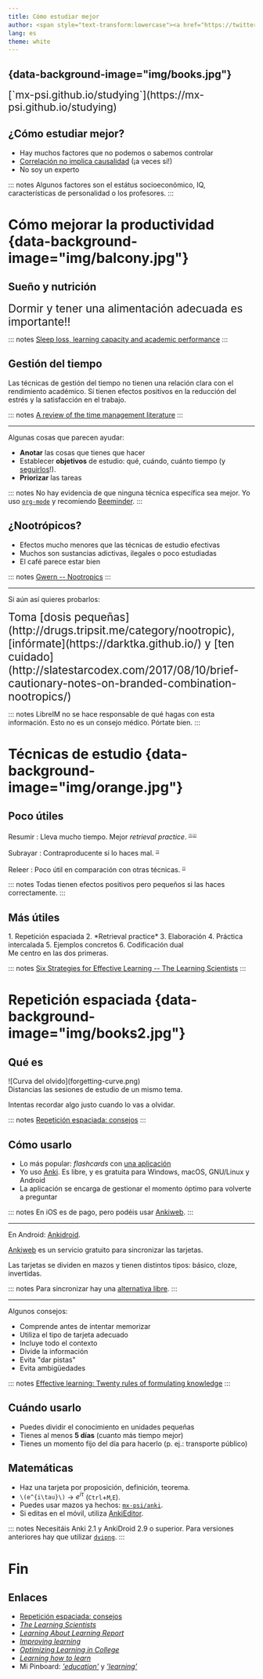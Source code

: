 ```yaml
---
title: Cómo estudiar mejor
author: <span style="text-transform:lowercase"><a href="https://twitter.com/mx_psi">@mx_psi</a>(<a href="http://mstdn.io/@mx_psi">@mstdn.io</a>)</span>
lang: es
theme: white
---
```


## {data-background-image="img/books.jpg"}

<div style="font-size:1.5em">
[`mx-psi.github.io/studying`](https://mx-psi.github.io/studying)
</div>


## ¿Cómo estudiar mejor?

- Hay muchos factores que no podemos o sabemos controlar
- [Correlación no implica causalidad](https://en.wikipedia.org/wiki/Correlation_does_not_imply_causation) (¡a veces sí!)
- No soy un experto

::: notes
Algunos factores son el estátus socioeconómico, IQ, características de personalidad o los profesores.
:::

# Cómo mejorar la productividad {data-background-image="img/balcony.jpg"}

## Sueño y nutrición

<span style="font-size:1.6em">
Dormir y tener una alimentación adecuada es importante!!
</span>

::: notes
[Sleep loss, learning capacity and academic performance](https://www.sciencedirect.com/science/article/pii/S1087079205001231)
:::

## Gestión del tiempo

Las técnicas de gestión del tiempo no tienen una relación clara con el rendimiento académico.
Sí tienen efectos positivos en la reducción del estrés y la satisfacción en el trabajo.

::: notes
[A review of the time management literature](http://citeseerx.ist.psu.edu/viewdoc/download?doi=10.1.1.466.4966&rep=rep1&type=pdf)
:::

***

Algunas cosas que parecen ayudar:

- **Anotar** las cosas que tienes que hacer
- Establecer **objetivos** de estudio: qué, cuándo, cuánto tiempo (y [seguirlos](https://www.lesswrong.com/posts/RWo4LwFzpHNQCTcYt/how-to-beat-procrastination)!).
- **Priorizar** las tareas

::: notes
No hay evidencia de que ninguna técnica específica sea mejor.
Yo uso [`org-mode`](https://orgmode.org/) y recomiendo [Beeminder](https://www.beeminder.com/).
:::

## ¿Nootrópicos?

- Efectos mucho menores que las técnicas de estudio efectivas
- Muchos son sustancias adictivas, ilegales o poco estudiadas
- El café parece estar bien

::: notes
[Gwern -- Nootropics](https://www.gwern.net/Nootropics)
:::

***

Si aún así quieres probarlos:

<div style="font-size:1.6em">Toma [dosis pequeñas](http://drugs.tripsit.me/category/nootropic), [infórmate](https://darktka.github.io/) y [ten cuidado](http://slatestarcodex.com/2017/08/10/brief-cautionary-notes-on-branded-combination-nootropics/)</div>

::: notes
LibreIM no se hace responsable de qué hagas con esta información.
Esto no es un consejo médico.
Pórtate bien.
:::


# Técnicas de estudio {data-background-image="img/orange.jpg"}

## Poco útiles

Resumir
: Lleva mucho tiempo. Mejor *retrieval practice*. <sup><span style="font-size:0.5em">[[1]](http://www.indiana.edu/~pcl/rgoldsto/courses/dunloskyimprovinglearning.pdf),[[2]](https://www.tandfonline.com/doi/abs/10.1080/09658210802647009)</span></sup>

Subrayar
: Contraproducente si lo haces mal. <sup><span style="font-size:0.5em">[[1]](https://www.ncbi.nlm.nih.gov/pubmed/19650523)</span></sup>

Releer
: Poco útil en comparación con otras técnicas. <sup><span style="font-size:0.5em">[[1]](http://www.indiana.edu/~pcl/rgoldsto/courses/dunloskyimprovinglearning.pdf)</span></sup>


::: notes
Todas tienen efectos positivos pero pequeños si las haces correctamente.
:::


## Más útiles

<div class="twocol">

<div>
1. Repetición espaciada
2. *Retrieval practice*
3. Elaboración
4. Práctica intercalada
5. Ejemplos concretos
6. Codificación dual
</div>

<div>
Me centro en las dos primeras.
</div>
</div>

::: notes
[Six Strategies for Effective Learning -- The Learning Scientists](http://www.learningscientists.org/s/Spanish-Six-Strategies-for-Effective-Learning-posters-cw5g.pdf)
:::



# Repetición espaciada {data-background-image="img/books2.jpg"}

## Qué es

<div class="twocol">
<div>
![Curva del olvido](forgetting-curve.png)
</div>
<div>
Distancias las sesiones de estudio de un mismo tema.

Intentas recordar algo justo cuando lo vas a olvidar.
</div>
</div>

::: notes
[Repetición espaciada: consejos](https://codual.github.io/2016/07/07/repeticion-espaciada/)
:::


## Cómo usarlo

- Lo más popular: *flashcards* con [una aplicación](https://en.wikipedia.org/wiki/List_of_flashcard_software)
- Yo uso [Anki](https://apps.ankiweb.net/). Es libre, y es gratuita para Windows, macOS, GNU/Linux y Android
- La aplicación se encarga de gestionar el momento óptimo para volverte a preguntar

::: notes
En iOS es de pago, pero podéis usar [Ankiweb](https://ankiweb.net/about).
:::

***

En Android: [Ankidroid](https://f-droid.org/en/packages/com.ichi2.anki/).

[Ankiweb](https://ankiweb.net/about) es un servicio gratuito para sincronizar las tarjetas.

Las tarjetas se dividen en mazos y tienen distintos tipos: básico, cloze, invertidas.

::: notes
Para sincronizar hay una [alternativa libre](https://github.com/ankicommunity/anki-sync-server).
:::

***

Algunos consejos:

- Comprende antes de intentar memorizar
- Utiliza el tipo de tarjeta adecuado
- Incluye todo el contexto
- Divide la información
- Evita "dar pistas"
- Evita ambigüedades

::: notes
[Effective learning: Twenty rules of formulating knowledge](https://www.supermemo.com/en/archives1990-2015/articles/20rules)
:::


## Cuándo usarlo

- Puedes dividir el conocimiento en unidades pequeñas
- Tienes al menos **5 días** (cuanto más tiempo mejor)
- Tienes un momento fijo del día para hacerlo (p. ej.: transporte público)

## Matemáticas

- Haz una tarjeta por proposición, definición, teorema.
- <span class="tex2jax_ignore">`\(e^{i\tau}\)`</span>    →    $e^{i\tau}$ (`Ctrl`+`M`,`E`).
- Puedes usar mazos ya hechos: [`mx-psi/anki`](https://github.com/mx-psi/anki).
- Si editas en el móvil, utiliza [AnkiEditor](https://f-droid.org/en/packages/com.jkcarino.ankieditor/).

::: notes
Necesitáis Anki 2.1 y AnkiDroid 2.9 o superior. Para versiones anteriores hay que utilizar [`dvipng`](https://en.wikipedia.org/wiki/Dvipng).
:::


# Fin

## Enlaces


- [Repetición espaciada: consejos](https://codual.github.io/2016/07/07/repeticion-espaciada/)
- [*The Learning Scientists*](http://www.learningscientists.org/downloadable-materials)
- [*Learning About Learning Report*](http://www.nctq.org/dmsView/Learning_About_Learning_Report)
- [*Improving learning*](http://www.indiana.edu/~pcl/rgoldsto/courses/dunloskyimprovinglearning.pdf)
- [*Optimizing Learning in College*](http://pps.sagepub.com/content/11/5/652.full.pdf)
- [*Learning how to learn*](https://www.coursera.org/learn/learning-how-to-learn)
- Mi Pinboard: [*'education'*](https://pinboard.in/u:mx_psi/t:education) y [*'learning'*](https://pinboard.in/u:mx_psi/t:learning)


